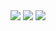 <img src="https://github.com/musauyumaz/CSharp/blob/main/Gen%C3%A7ay%20Y%C4%B1ld%C4%B1z/Asp.NET%20Core%205.0%20E%C4%9Fitimi/38)%20Asp.NET%20Core%205.0%20-%20ViewComponent%20Nedir%20Nas%C4%B1l%20Olu%C5%9Fturulur%20Nas%C4%B1l%20Kullan%C4%B1l%C4%B1r/Ekran%20g%C3%B6r%C3%BCnt%C3%BCs%C3%BC%202022-07-24%20205702.png" width="auto">
<img src="https://github.com/musauyumaz/CSharp/blob/main/Gen%C3%A7ay%20Y%C4%B1ld%C4%B1z/Asp.NET%20Core%205.0%20E%C4%9Fitimi/38)%20Asp.NET%20Core%205.0%20-%20ViewComponent%20Nedir%20Nas%C4%B1l%20Olu%C5%9Fturulur%20Nas%C4%B1l%20Kullan%C4%B1l%C4%B1r/Ekran%20g%C3%B6r%C3%BCnt%C3%BCs%C3%BC%202022-07-24%20210029.png" width="auto">
<img src="https://github.com/musauyumaz/CSharp/blob/main/Gen%C3%A7ay%20Y%C4%B1ld%C4%B1z/Asp.NET%20Core%205.0%20E%C4%9Fitimi/38)%20Asp.NET%20Core%205.0%20-%20ViewComponent%20Nedir%20Nas%C4%B1l%20Olu%C5%9Fturulur%20Nas%C4%B1l%20Kullan%C4%B1l%C4%B1r/Ekran%20g%C3%B6r%C3%BCnt%C3%BCs%C3%BC%202022-07-24%20210758.png" width="auto">
